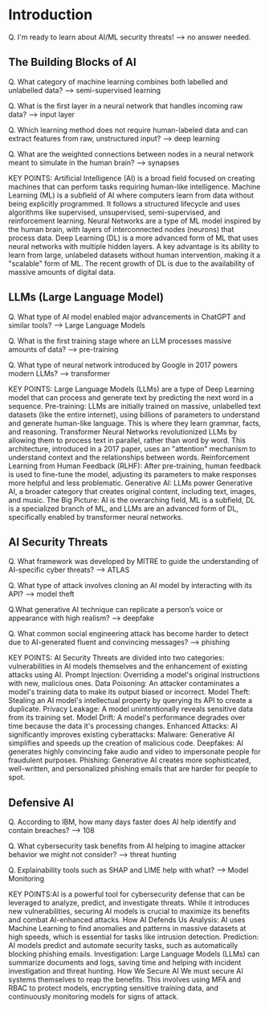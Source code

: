 # Introduction
Q. I'm ready to learn about AI/ML security threats!
--> no answer needed.

## The Building Blocks of AI
Q. What category of machine learning combines both labelled and unlabelled data?
--> semi-supervised learning

Q. What is the first layer in a neural network that handles incoming raw data?
--> input layer

Q. Which learning method does not require human-labeled data and can extract features from raw, unstructured input?
--> deep learning

Q. What are the weighted connections between nodes in a neural network meant to simulate in the human brain?
--> synapses

KEY POINTS:
Artificial Intelligence (AI) is a broad field focused on creating machines that can perform tasks requiring human-like intelligence.
Machine Learning (ML) is a subfield of AI where computers learn from data without being explicitly programmed. It follows a structured lifecycle and uses algorithms like supervised, unsupervised, semi-supervised, and reinforcement learning.
Neural Networks are a type of ML model inspired by the human brain, with layers of interconnected nodes (neurons) that process data.
Deep Learning (DL) is a more advanced form of ML that uses neural networks with multiple hidden layers. A key advantage is its ability to learn from large, unlabeled datasets without human intervention, making it a "scalable" form of ML. The recent growth of DL is due to the availability of massive amounts of digital data.

## LLMs (Large Language Model)
Q. What type of AI model enabled major advancements in ChatGPT and similar tools?
--> Large Language Models

Q. What is the first training stage where an LLM processes massive amounts of data?
--> pre-training

Q. What type of neural network introduced by Google in 2017 powers modern LLMs?
--> transformer

KEY POINTS:
Large Language Models (LLMs) are a type of Deep Learning model that can process and generate text by predicting the next word in a sequence.
Pre-training: LLMs are initially trained on massive, unlabelled text datasets (like the entire internet), using billions of parameters to understand and generate human-like language. This is where they learn grammar, facts, and reasoning.
Transformer Neural Networks revolutionized LLMs by allowing them to process text in parallel, rather than word by word. This architecture, introduced in a 2017 paper, uses an "attention" mechanism to understand context and the relationships between words.
Reinforcement Learning from Human Feedback (RLHF): After pre-training, human feedback is used to fine-tune the model, adjusting its parameters to make responses more helpful and less problematic.
Generative AI: LLMs power Generative AI, a broader category that creates original content, including text, images, and music.
The Big Picture: AI is the overarching field, ML is a subfield, DL is a specialized branch of ML, and LLMs are an advanced form of DL, specifically enabled by transformer neural networks.

## AI Security Threats
Q. What framework was developed by MITRE to guide the understanding of AI-specific cyber threats?
--> ATLAS

Q. What type of attack involves cloning an AI model by interacting with its API?
--> model theft

Q.What generative AI technique can replicate a person’s voice or appearance with high realism?
--> deepfake

Q. What common social engineering attack has become harder to detect due to AI-generated fluent and convincing messages?
--> phishing

KEY POINTS:
AI Security Threats are divided into two categories: vulnerabilities in AI models themselves and the enhancement of existing attacks using AI.
Prompt Injection: Overriding a model's original instructions with new, malicious ones.
Data Poisoning: An attacker contaminates a model's training data to make its output biased or incorrect.
Model Theft: Stealing an AI model's intellectual property by querying its API to create a duplicate.
Privacy Leakage: A model unintentionally reveals sensitive data from its training set.
Model Drift: A model's performance degrades over time because the data it's processing changes.
Enhanced Attacks: AI significantly improves existing cyberattacks:
Malware: Generative AI simplifies and speeds up the creation of malicious code.
Deepfakes: AI generates highly convincing fake audio and video to impersonate people for fraudulent purposes.
Phishing: Generative AI creates more sophisticated, well-written, and personalized phishing emails that are harder for people to spot.

## Defensive AI
Q. According to IBM, how many days faster does AI help identify and contain breaches?
--> 108

Q. What cybersecurity task benefits from AI helping to imagine attacker behavior we might not consider?
--> threat hunting

Q. Explainability tools such as SHAP and LIME help with what?
--> Model Monitoring

KEY POINTS:AI is a powerful tool for cybersecurity defense that can be leveraged to analyze, predict, and investigate threats. While it introduces new vulnerabilities, securing AI models is crucial to maximize its benefits and combat AI-enhanced attacks.
How AI Defends Us
Analysis: AI uses Machine Learning to find anomalies and patterns in massive datasets at high speeds, which is essential for tasks like intrusion detection.
Prediction: AI models predict and automate security tasks, such as automatically blocking phishing emails.
Investigation: Large Language Models (LLMs) can summarize documents and logs, saving time and helping with incident investigation and threat hunting.
How We Secure AI
We must secure AI systems themselves to reap the benefits. This involves using MFA and RBAC to protect models, encrypting sensitive training data, and continuously monitoring models for signs of attack.



